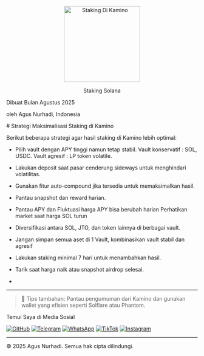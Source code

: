<p align="center">
  <img src="https://ik.imagekit.io/izrespquy/stake.jpg" alt="Staking Di Kamino" width="200"/>
</p>
<center>Staking Solana</center>

<p>Dibuat Bulan Agustus 2025 </p> <p> oleh Agus Nurhadi, Indonesia </p>
# Strategi Maksimalisasi Staking di Kamino

Berikut beberapa strategi agar hasil staking di Kamino lebih optimal:

- Pilih vault dengan APY tinggi namun tetap stabil.
  Vault konservatif : SOL, USDC.
  Vault agresif : LP token volatile.

- Lakukan deposit saat pasar cenderung sideways untuk menghindari volatilitas.
  
- Gunakan fitur auto-compound jika tersedia untuk memaksimalkan hasil.
  
- Pantau snapshot dan reward harian.
  
- Pantau APY dan Fluktuasi harga
  APY bisa berubah harian
  Perhatikan market saat harga SOL turun

- Diversifikasi antara SOL, JTO, dan token lainnya di berbagai vault.

- Jangan simpan semua aset di 1 Vault, kombinasikan vault stabil dan agresif

- Lakukan staking minimal 7 hari untuk menambahkan hasil.

- Tarik saat harga naik atau snapshot airdrop selesai.
  
-
---

> 📌 Tips tambahan: Pantau pengumuman dari Kamino dan gunakan wallet yang efisien seperti Solflare atau Phantom.



Temui Saya di Media Sosial

[![GitHub](https://img.shields.io/badge/GitHub-181717?style=for-the-badge&logo=github&logoColor=white)](https://github.com/agusplay)
[![Telegram](https://img.shields.io/badge/Telegram-2CA5E0?style=for-the-badge&logo=telegram&logoColor=white)](https://t.me/Agusnurhadi23)
[![WhatsApp](https://img.shields.io/badge/WhatsApp-25D366?style=for-the-badge&logo=whatsapp&logoColor=white)](https://wa.me/6285607330087)
[![TikTok](https://img.shields.io/badge/TikTok-000000?logo=tiktok&logoColor=white)](https://www.tiktok.com/@agus_nurhadi)
[![Instagram](https://img.shields.io/badge/Instagram-E4405F?logo=instagram&logoColor=white)](https://www.instagram.com/agus_selfie)

---

© 2025 Agus Nurhadi. Semua hak cipta dilindungi.
